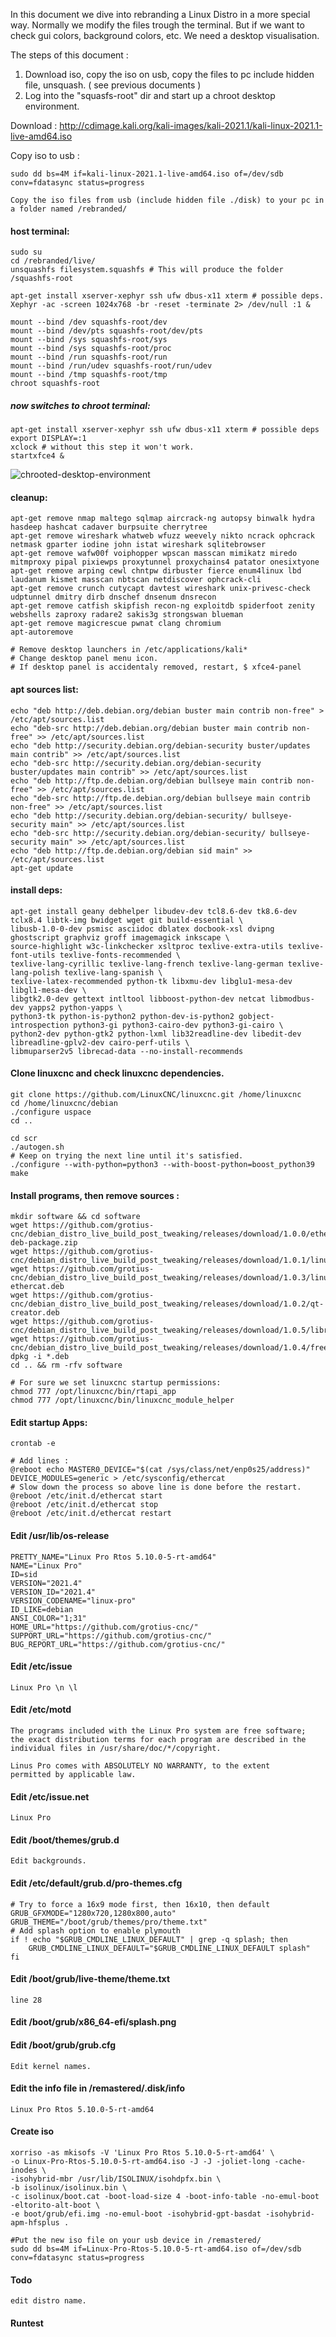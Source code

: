In this document we dive into rebranding a Linux Distro in a more special way.
Normally we modify the files trough the terminal. 
But if we want to check gui colors, background colors, etc. We need a desktop visualisation.
                
The steps of this document :

1. Download iso, copy the iso on usb, copy the files to pc include hidden file, unsquash. ( see previous documents )
2. Log into the "squasfs-root" dir and start up a chroot desktop environment.

Download : http://cdimage.kali.org/kali-images/kali-2021.1/kali-linux-2021.1-live-amd64.iso

Copy iso to usb :

    sudo dd bs=4M if=kali-linux-2021.1-live-amd64.iso of=/dev/sdb conv=fdatasync status=progress

    Copy the iso files from usb (include hidden file ./disk) to your pc in a folder named /rebranded/

#### host terminal:

    sudo su
    cd /rebranded/live/
    unsquashfs filesystem.squashfs # This will produce the folder /squashfs-root

    apt-get install xserver-xephyr ssh ufw dbus-x11 xterm # possible deps.
    Xephyr -ac -screen 1024x768 -br -reset -terminate 2> /dev/null :1 & 

    mount --bind /dev squashfs-root/dev
    mount --bind /dev/pts squashfs-root/dev/pts
    mount --bind /sys squashfs-root/sys
    mount --bind /sys squashfs-root/proc
    mount --bind /run squashfs-root/run
    mount --bind /run/udev squashfs-root/run/udev
    mount --bind /tmp squashfs-root/tmp
    chroot squashfs-root

##### now switches to chroot terminal:
    
    apt-get install xserver-xephyr ssh ufw dbus-x11 xterm # possible deps
    export DISPLAY=:1
    xclock # without this step it won't work.
    startxfce4 &

![chrooted-desktop-environment](https://user-images.githubusercontent.com/44880102/113175620-9feed800-9219-11eb-95be-f5d019f09afe.png)

#### cleanup:
    apt-get remove nmap maltego sqlmap aircrack-ng autopsy binwalk hydra hasdeep hashcat cadaver burpsuite cherrytree
    apt-get remove wireshark whatweb wfuzz weevely nikto ncrack ophcrack netmask gparter iodine john istat wireshark sqlitebrowser
    apt-get remove wafw00f voiphopper wpscan masscan mimikatz miredo mitmproxy pipal pixiewps proxytunnel proxychains4 patator onesixtyone
    apt-get remove arping cewl chntpw dirbuster fierce enum4linux lbd laudanum kismet masscan nbtscan netdiscover ophcrack-cli 
    apt-get remove crunch cutycapt davtest wireshark unix-privesc-check udptunnel dmitry dirb dnschef dnsenum dnsrecon
    apt-get remove catfish skipfish recon-ng exploitdb spiderfoot zenity webshells zaproxy radare2 sakis3g strongswan blueman
    apt-get remove magicrescue pwnat clang chromium
    apt-autoremove
    
    # Remove desktop launchers in /etc/applications/kali*
    # Change desktop panel menu icon.
    # If desktop panel is accidentaly removed, restart, $ xfce4-panel 
    
#### apt sources list:
    echo "deb http://deb.debian.org/debian buster main contrib non-free" > /etc/apt/sources.list
    echo "deb-src http://deb.debian.org/debian buster main contrib non-free" >> /etc/apt/sources.list
    echo "deb http://security.debian.org/debian-security buster/updates main contrib" >> /etc/apt/sources.list
    echo "deb-src http://security.debian.org/debian-security buster/updates main contrib" >> /etc/apt/sources.list
    echo "deb http://ftp.de.debian.org/debian bullseye main contrib non-free" >> /etc/apt/sources.list
    echo "deb-src http://ftp.de.debian.org/debian bullseye main contrib non-free" >> /etc/apt/sources.list
    echo "deb http://security.debian.org/debian-security/ bullseye-security main" >> /etc/apt/sources.list
    echo "deb-src http://security.debian.org/debian-security/ bullseye-security main" >> /etc/apt/sources.list 
    echo "deb http://ftp.de.debian.org/debian sid main" >> /etc/apt/sources.list 
    apt-get update
    
#### install deps:
    apt-get install geany debhelper libudev-dev tcl8.6-dev tk8.6-dev tclx8.4 libtk-img bwidget wget git build-essential \
    libusb-1.0-0-dev psmisc asciidoc dblatex docbook-xsl dvipng ghostscript graphviz groff imagemagick inkscape \
    source-highlight w3c-linkchecker xsltproc texlive-extra-utils texlive-font-utils texlive-fonts-recommended \
    texlive-lang-cyrillic texlive-lang-french texlive-lang-german texlive-lang-polish texlive-lang-spanish \
    texlive-latex-recommended python-tk libxmu-dev libglu1-mesa-dev libgl1-mesa-dev \
    libgtk2.0-dev gettext intltool libboost-python-dev netcat libmodbus-dev yapps2 python-yapps \
    python3-tk python-is-python2 python-dev-is-python2 gobject-introspection python3-gi python3-cairo-dev python3-gi-cairo \
    python2-dev python-gtk2 python-lxml lib32readline-dev libedit-dev libreadline-gplv2-dev cairo-perf-utils \
    libmuparser2v5 librecad-data --no-install-recommends

#### Clone linuxcnc and check linuxcnc dependencies.
    git clone https://github.com/LinuxCNC/linuxcnc.git /home/linuxcnc
    cd /home/linuxcnc/debian
    ./configure uspace
    cd ..

    cd scr
    ./autogen.sh
    # Keep on trying the next line until it's satisfied.
    ./configure --with-python=python3 --with-boost-python=boost_python39 
    make

#### Install programs, then remove sources :
    mkdir software && cd software
    wget https://github.com/grotius-cnc/debian_distro_live_build_post_tweaking/releases/download/1.0.0/ethercat-deb-package.zip
    wget https://github.com/grotius-cnc/debian_distro_live_build_post_tweaking/releases/download/1.0.1/linuxcnc.deb
    wget https://github.com/grotius-cnc/debian_distro_live_build_post_tweaking/releases/download/1.0.3/linuxcnc-ethercat.deb
    wget https://github.com/grotius-cnc/debian_distro_live_build_post_tweaking/releases/download/1.0.2/qt-creator.deb
    wget https://github.com/grotius-cnc/debian_distro_live_build_post_tweaking/releases/download/1.0.5/librecad.deb
    wget https://github.com/grotius-cnc/debian_distro_live_build_post_tweaking/releases/download/1.0.4/freecad.deb
    dpkg -i *.deb
    cd .. && rm -rfv software

    # For sure we set linuxcnc startup permissions:
    chmod 777 /opt/linuxcnc/bin/rtapi_app
    chmod 777 /opt/linuxcnc/bin/linuxcnc_module_helper

#### Edit startup Apps:
    crontab -e
    
    # Add lines :
    @reboot echo MASTER0_DEVICE="$(cat /sys/class/net/enp0s25/address)" DEVICE_MODULES=generic > /etc/sysconfig/ethercat 
    # Slow down the process so above line is done before the restart. 
    @reboot /etc/init.d/ethercat start
    @reboot /etc/init.d/ethercat stop
    @reboot /etc/init.d/ethercat restart
    
#### Edit /usr/lib/os-release 
    PRETTY_NAME="Linux Pro Rtos 5.10.0-5-rt-amd64"
    NAME="Linux Pro"
    ID=sid
    VERSION="2021.4"
    VERSION_ID="2021.4"
    VERSION_CODENAME="linux-pro"
    ID_LIKE=debian
    ANSI_COLOR="1;31"
    HOME_URL="https://github.com/grotius-cnc/"
    SUPPORT_URL="https://github.com/grotius-cnc/"
    BUG_REPORT_URL="https://github.com/grotius-cnc/"
    
#### Edit /etc/issue
    Linux Pro \n \l
    
#### Edit /etc/motd
    The programs included with the Linux Pro system are free software;
    the exact distribution terms for each program are described in the
    individual files in /usr/share/doc/*/copyright.

    Linus Pro comes with ABSOLUTELY NO WARRANTY, to the extent
    permitted by applicable law.
    
#### Edit /etc/issue.net
    Linux Pro

#### Edit /boot/themes/grub.d
    Edit backgrounds.
       
#### Edit /etc/default/grub.d/pro-themes.cfg
    # Try to force a 16x9 mode first, then 16x10, then default
    GRUB_GFXMODE="1280x720,1280x800,auto"
    GRUB_THEME="/boot/grub/themes/pro/theme.txt"
    # Add splash option to enable plymouth
    if ! echo "$GRUB_CMDLINE_LINUX_DEFAULT" | grep -q splash; then
        GRUB_CMDLINE_LINUX_DEFAULT="$GRUB_CMDLINE_LINUX_DEFAULT splash"
    fi

#### Edit /boot/grub/live-theme/theme.txt
    line 28
    
#### Edit /boot/grub/x86_64-efi/splash.png
    
#### Edit /boot/grub/grub.cfg 
    Edit kernel names.

#### Edit the info file in /remastered/.disk/info
    Linux Pro Rtos 5.10.0-5-rt-amd64

#### Create iso 
    xorriso -as mkisofs -V 'Linux Pro Rtos 5.10.0-5-rt-amd64' \
    -o Linux-Pro-Rtos-5.10.0-5-rt-amd64.iso -J -J -joliet-long -cache-inodes \
    -isohybrid-mbr /usr/lib/ISOLINUX/isohdpfx.bin \
    -b isolinux/isolinux.bin \
    -c isolinux/boot.cat -boot-load-size 4 -boot-info-table -no-emul-boot -eltorito-alt-boot \
    -e boot/grub/efi.img -no-emul-boot -isohybrid-gpt-basdat -isohybrid-apm-hfsplus .

    #Put the new iso file on your usb device in /remastered/
    sudo dd bs=4M if=Linux-Pro-Rtos-5.10.0-5-rt-amd64.iso of=/dev/sdb conv=fdatasync status=progress

#### Todo
    edit distro name.

#### Runtest





